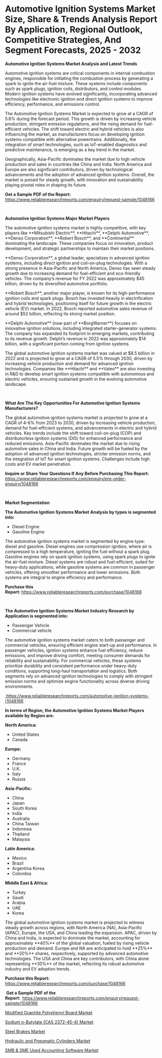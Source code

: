 <p><h1>Automotive Ignition Systems Market Size, Share & Trends Analysis Report By Application, Regional Outlook, Competitive Strategies, And Segment Forecasts, 2025 - 2032</h1></p><p><strong>Automotive Ignition Systems Market Analysis and Latest Trends</strong></p>
<p><p>Automotive ignition systems are critical components in internal combustion engines, responsible for initiating the combustion process by generating a spark to ignite the air-fuel mixture. These systems include components such as spark plugs, ignition coils, distributors, and control modules. Modern ignition systems have evolved significantly, incorporating advanced technologies like electronic ignition and direct ignition systems to improve efficiency, performance, and emissions control.</p><p>The Automotive Ignition Systems Market is expected to grow at a CAGR of 5.6% during the forecast period. This growth is driven by increasing vehicle production, stringent emission regulations, and the rising demand for fuel-efficient vehicles. The shift toward electric and hybrid vehicles is also influencing the market, as manufacturers focus on developing ignition systems compatible with alternative powertrains. Additionally, the integration of smart technologies, such as IoT-enabled diagnostics and predictive maintenance, is emerging as a key trend in the market.</p><p>Geographically, Asia-Pacific dominates the market due to high vehicle production and sales in countries like China and India. North America and Europe are also significant contributors, driven by technological advancements and the adoption of advanced ignition systems. Overall, the market is poised for steady growth, with innovation and sustainability playing pivotal roles in shaping its future.</p></p>
<p><strong>Get a Sample PDF of the Report:&nbsp;</strong> <a href="https://www.reliableresearchreports.com/enquiry/request-sample/1048166?utm_campaign=11&utm_medium=2&utm_source=Github&utm_content=ia&utm_term=22012025&utm_id=automotive-ignition-systems">https://www.reliableresearchreports.com/enquiry/request-sample/1048166</a></p>
<p>&nbsp;</p>
<p><strong>Automotive Ignition Systems Major Market Players</strong></p>
<p><p>The automotive ignition systems market is highly competitive, with key players like **Mitsubishi Electric**, **Hitachi**, **Delphi Automotive**, **Denso Corporation**, **Robert Bosch**, and **Continental** dominating the landscape. These companies focus on innovation, product development, and strategic partnerships to maintain their market positions.</p><p>**Denso Corporation**, a global leader, specializes in advanced ignition systems, including direct ignition and coil-on-plug technologies. With a strong presence in Asia-Pacific and North America, Denso has seen steady growth due to increasing demand for fuel-efficient and eco-friendly vehicles. The company’s revenue for FY 2022 was approximately $45 billion, driven by its diversified automotive portfolio.</p><p>**Robert Bosch**, another major player, is known for its high-performance ignition coils and spark plugs. Bosch has invested heavily in electrification and hybrid technologies, positioning itself for future growth in the electric vehicle (EV) market. In 2022, Bosch reported automotive sales revenue of around $52 billion, reflecting its strong market position.</p><p>**Delphi Automotive** (now part of **BorgWarner**) focuses on innovative ignition solutions, including integrated starter-generator systems. The company has expanded its footprint in emerging markets, contributing to its revenue growth. Delphi’s revenue in 2022 was approximately $14 billion, with a significant portion coming from ignition systems.</p><p>The global automotive ignition systems market was valued at $8.5 billion in 2022 and is projected to grow at a CAGR of 5.5% through 2030, driven by increasing vehicle production and demand for advanced ignition technologies. Companies like **Hitachi** and **Valeo** are also investing in R&D to develop smart ignition systems compatible with autonomous and electric vehicles, ensuring sustained growth in the evolving automotive landscape.</p></p>
<p>&nbsp;</p>
<p><strong>What Are The Key Opportunities For Automotive Ignition Systems Manufacturers?</strong></p>
<p><p>The global automotive ignition systems market is projected to grow at a CAGR of 4-6% from 2023 to 2030, driven by increasing vehicle production, demand for fuel-efficient systems, and advancements in electric and hybrid vehicles. Key trends include the shift toward coil-on-plug (COP) and distributorless ignition systems (DIS) for enhanced performance and reduced emissions. Asia-Pacific dominates the market due to rising automotive sales in China and India. Future growth will be fueled by the adoption of advanced ignition technologies, stricter emission norms, and the integration of IoT for smart ignition systems. Challenges include high costs and EV market penetration.</p></p>
<p><strong>Inquire or Share Your Questions If Any Before Purchasing This Report:</strong> <a href="https://www.reliableresearchreports.com/enquiry/pre-order-enquiry/1048166?utm_campaign=11&utm_medium=2&utm_source=Github&utm_content=ia&utm_term=22012025&utm_id=automotive-ignition-systems">https://www.reliableresearchreports.com/enquiry/pre-order-enquiry/1048166</a></p>
<p>&nbsp;</p>
<p><strong>Market Segmentation</strong></p>
<p><strong>The Automotive Ignition Systems Market Analysis by types is segmented into:</strong></p>
<p><ul><li>Diesel Engine</li><li>Gasoline Engine</li></ul></p>
<p><p>The automotive ignition systems market is segmented by engine type: diesel and gasoline. Diesel engines use compression ignition, where air is compressed to a high temperature, igniting the fuel without a spark plug. Gasoline engines rely on spark ignition systems, using spark plugs to ignite the air-fuel mixture. Diesel systems are robust and fuel-efficient, suited for heavy-duty applications, while gasoline systems are common in passenger vehicles, offering smoother performance and lower emissions. Both systems are integral to engine efficiency and performance.</p></p>
<p><strong>Purchase this Report:&nbsp;</strong><a href="https://www.reliableresearchreports.com/purchase/1048166?utm_campaign=11&utm_medium=2&utm_source=Github&utm_content=ia&utm_term=22012025&utm_id=automotive-ignition-systems">https://www.reliableresearchreports.com/purchase/1048166</a></p>
<p>&nbsp;</p>
<p><strong>The Automotive Ignition Systems Market Industry Research by Application is segmented into:</strong></p>
<p><ul><li>Passenger Vehicle</li><li>Commercial vehicle</li></ul></p>
<p><p>The automotive ignition systems market caters to both passenger and commercial vehicles, ensuring efficient engine start-up and performance. In passenger vehicles, ignition systems enhance fuel efficiency, reduce emissions, and improve driving comfort, meeting consumer demands for reliability and sustainability. For commercial vehicles, these systems prioritize durability and consistent performance under heavy-duty conditions, supporting long-haul transportation and logistics. Both segments rely on advanced ignition technologies to comply with stringent emission norms and optimize engine functionality across diverse driving environments.</p></p>
<p><a href="https://www.reliableresearchreports.com/automotive-ignition-systems-r1048166?utm_campaign=11&utm_medium=2&utm_source=Github&utm_content=ia&utm_term=22012025&utm_id=automotive-ignition-systems">&nbsp;https://www.reliableresearchreports.com/automotive-ignition-systems-r1048166</a></p>
<p><strong>In terms of Region, the Automotive Ignition Systems Market Players available by Region are:</strong></p>
<p>
    <p> <strong> North America: </strong>
        <ul>
            <li>United States</li>
            <li>Canada</li>
        </ul>
        </p> 
    <p> <strong> Europe: </strong>
        <ul>
            <li>Germany</li>
            <li>France</li>
            <li>U.K.</li>
            <li>Italy</li>
            <li>Russia</li>
        </ul>
        </p> 
    <p> <strong> Asia-Pacific: </strong>
        <ul>
            <li>China</li>
            <li>Japan</li>
            <li>South Korea</li>
            <li>India</li>
            <li>Australia</li>
            <li>China Taiwan</li>
            <li>Indonesia</li>
            <li>Thailand</li>
            <li>Malaysia</li>
        </ul>
        </p> 
    <p> <strong> Latin America: </strong>
        <ul>
            <li>Mexico</li>
            <li>Brazil</li>
            <li>Argentina Korea</li>
            <li>Colombia</li>
        </ul>
        </p> 
    <p> <strong> Middle East & Africa: </strong>
        <ul>
            <li>Turkey</li>
            <li>Saudi</li>
            <li>Arabia</li>
            <li>UAE</li>
            <li>Korea</li>
        </ul>
    </p>
    </p>
<p><p>The global automotive ignition systems market is projected to witness steady growth across regions, with North America (NA), Asia-Pacific (APAC), Europe, the USA, and China leading the expansion. APAC, driven by China and India, is expected to dominate the market, accounting for approximately **40%** of the global valuation, fueled by rising vehicle production and demand. Europe and NA are anticipated to hold **25%** and **20%** shares, respectively, supported by advanced automotive technologies. The USA and China are key contributors, with China alone representing **30%** of the market, reflecting its robust automotive industry and EV adoption trends.</p></p>
<p><strong>Purchase this Report: </strong><a href="https://www.reliableresearchreports.com/purchase/1048166?utm_campaign=11&utm_medium=2&utm_source=Github&utm_content=ia&utm_term=22012025&utm_id=automotive-ignition-systems">https://www.reliableresearchreports.com/purchase/1048166</a></p>
<p>&nbsp;<strong>Get a Sample PDF of the Report:&nbsp;&nbsp;</strong><a href="https://www.reliableresearchreports.com/enquiry/request-sample/1048166?utm_campaign=11&utm_medium=2&utm_source=Github&utm_content=ia&utm_term=22012025&utm_id=automotive-ignition-systems">https://www.reliableresearchreports.com/enquiry/request-sample/1048166</a></p>
<p><strong></strong></p>
<p><p><a href="https://www.linkedin.com/pulse/in-depth-analysis-modified-graphite-polyphenyl-board-market-cmkff?utm_campaign=11&utm_medium=2&utm_source=Github&utm_content=ia&utm_term=22012025&utm_id=automotive-ignition-systems">Modified Graphite Polyphenyl Board Market</a></p><p><a href="https://www.linkedin.com/pulse/sodium-n-butylate-cas-2372-45-4-market-analysis-anticipated-xtpuc?utm_campaign=11&utm_medium=2&utm_source=Github&utm_content=ia&utm_term=22012025&utm_id=automotive-ignition-systems">Sodium n-Butylate (CAS 2372-45-4) Market</a></p><p><a href="https://github.com/gukenneth26571/Market-Research-Report-List-1/blob/main/steel-brakes-market.md?utm_campaign=11&utm_medium=2&utm_source=Github&utm_content=ia&utm_term=22012025&utm_id=automotive-ignition-systems">Steel Brakes Market</a></p><p><a href="https://github.com/ChiragRp1/Market-Research-Report-List-7/blob/main/hydraulic-and-pneumatic-cylinders-market.md?utm_campaign=11&utm_medium=2&utm_source=Github&utm_content=ia&utm_term=22012025&utm_id=automotive-ignition-systems">Hydraulic and Pneumatic Cylinders Market</a></p><p><a href="https://www.linkedin.com/pulse/smb-sme-used-accounting-software-market-size-growing-eziec?utm_campaign=11&utm_medium=2&utm_source=Github&utm_content=ia&utm_term=22012025&utm_id=automotive-ignition-systems">SMB & SME Used Accounting Software Market</a></p></p>
